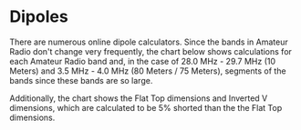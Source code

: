 # Dipoles
There are numerous online dipole calculators. Since the bands in Amateur Radio don't change very frequently, the chart below shows calculations for each Amateur Radio band and, in the case of 28.0 MHz - 29.7 MHz (10 Meters) and 3.5 MHz - 4.0 MHz (80 Meters / 75 Meters), segments of the bands since these bands are so large.

Additionally, the chart shows the Flat Top dimensions and Inverted V dimensions, which are calculated to be 5% shorted than the the Flat Top dimensions.
